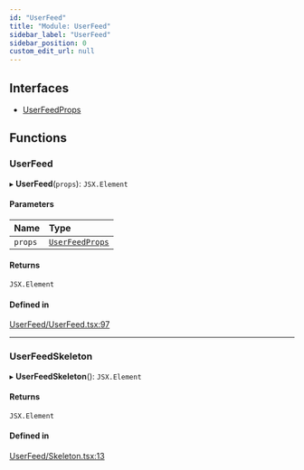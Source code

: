 ```yaml
---
id: "UserFeed"
title: "Module: UserFeed"
sidebar_label: "UserFeed"
sidebar_position: 0
custom_edit_url: null
---
```


## Interfaces

- [UserFeedProps](../interfaces/UserFeed.UserFeedProps)

## Functions

### UserFeed

▸ **UserFeed**(`props`): `JSX.Element`

#### Parameters

| Name | Type |
| :------ | :------ |
| `props` | [`UserFeedProps`](../interfaces/UserFeed.UserFeedProps) |

#### Returns

`JSX.Element`

#### Defined in

[UserFeed/UserFeed.tsx:97](https://github.com/selfcommunity/community-ui/blob/cab08cf/packages/sc-templates/src/components/UserFeed/UserFeed.tsx#L97)

___

### UserFeedSkeleton

▸ **UserFeedSkeleton**(): `JSX.Element`

#### Returns

`JSX.Element`

#### Defined in

[UserFeed/Skeleton.tsx:13](https://github.com/selfcommunity/community-ui/blob/cab08cf/packages/sc-templates/src/components/UserFeed/Skeleton.tsx#L13)
